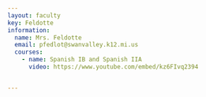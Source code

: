 ```yaml
---
layout: faculty
key: Feldotte
information:
  name: Mrs. Feldotte
  email: pfedlot@swanvalley.k12.mi.us
  courses:
    - name: Spanish IB and Spanish IIA
      video: https://www.youtube.com/embed/kz6FIvq2394


---
```

